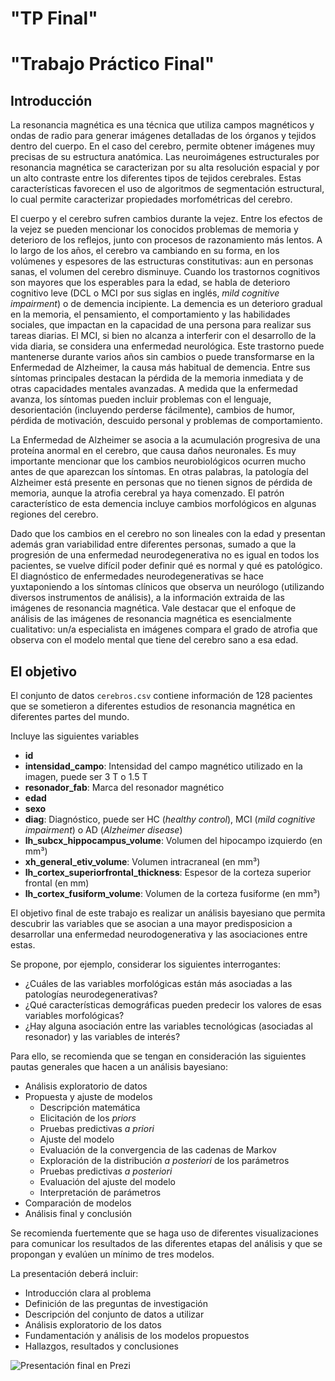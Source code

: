 # "TP Final"
# "Trabajo Práctico Final"

## Introducción

La resonancia magnética es una técnica que utiliza campos magnéticos y ondas de radio 
para generar imágenes detalladas de los órganos y tejidos dentro del cuerpo. 
En el caso del cerebro, permite obtener imágenes muy precisas de su estructura anatómica. 
Las neuroimágenes estructurales por resonancia magnética se caracterizan 
por su alta resolución espacial y
por un alto contraste entre los diferentes tipos de tejidos cerebrales.
Estas características favorecen el uso de algoritmos de segmentación estructural, 
lo cual permite caracterizar propiedades morfométricas del cerebro.

El cuerpo y el cerebro sufren cambios durante la vejez. Entre los efectos de la vejez se pueden mencionar
los conocidos problemas de memoria y deterioro de los reflejos, junto con procesos de razonamiento más lentos.
A lo largo de los años, el cerebro va cambiando en su forma, en los volúmenes y espesores de las estructuras constitutivas: 
aun en personas sanas, el volumen del cerebro disminuye. Cuando los trastornos cognitivos son mayores que los esperables para la edad, 
se habla de deterioro cognitivo leve (DCL o MCI por sus siglas en inglés, _mild cognitive impairment_) o de demencia incipiente. 
La demencia es un deterioro gradual en la memoria, el pensamiento, el comportamiento y las habilidades sociales, que impactan en la capacidad
de una persona para realizar sus tareas diarias.
El MCI, si bien no alcanza a interferir con el desarrollo de la vida diaria, se considera una enfermedad neurológica. 
Este trastorno puede mantenerse durante varios años sin cambios o puede transformarse en la Enfermedad de Alzheimer, 
la causa más habitual de demencia.
Entre sus síntomas principales destacan la pérdida de la memoria inmediata
y de otras capacidades mentales avanzadas. A medida que la enfermedad avanza, los síntomas pueden incluir problemas con el lenguaje, 
desorientación (incluyendo perderse fácilmente), cambios de humor, pérdida de motivación, descuido personal y problemas de comportamiento.

La Enfermedad de Alzheimer se asocia a la acumulación progresiva de una proteína anormal en el cerebro, que causa daños neuronales. 
Es muy importante mencionar que los cambios neurobiológicos ocurren mucho antes de que aparezcan los síntomas. 
En otras palabras, la patología del Alzheimer está presente en personas que no tienen signos de pérdida de memoria, 
aunque la atrofia cerebral ya haya comenzado. 
El patrón característico de esta demencia incluye cambios morfológicos en algunas regiones del cerebro.

Dado que los cambios en el cerebro no son lineales con la edad y presentan además gran
variabilidad entre diferentes personas, sumado a que la progresión de una enfermedad neurodegenerativa 
no es igual en todos los pacientes, se vuelve difícil poder definir qué es normal y
qué es patológico. El diagnóstico de enfermedades neurodegenerativas se hace yuxtaponiendo
a los síntomas clínicos que observa un neurólogo (utilizando diversos instrumentos de análisis), 
a la información extraida de las imágenes
de resonancia magnética. Vale destacar que el enfoque de análisis de las imágenes de resonancia magnética es
esencialmente cualitativo: un/a especialista en imágenes compara el grado de atrofia que observa
con el modelo mental que tiene del cerebro sano a esa edad.

## El objetivo

El conjunto de datos `cerebros.csv` contiene información de 128 pacientes que se sometieron
a diferentes estudios de resonancia magnética en diferentes partes del mundo.

Incluye las siguientes variables

* **id**
* **intensidad_campo**: Intensidad del campo magnético utilizado en la imagen, puede ser 3 T o 1.5 T
* **resonador_fab**: Marca del resonador magnético
* **edad**
* **sexo**
* **diag**: Diagnóstico, puede ser HC (_healthy control_), MCI (_mild cognitive impairment_) o AD (_Alzheimer disease_)
* **lh_subcx_hippocampus_volume**: Volumen del hipocampo izquierdo (en mm³)
* **xh_general_etiv_volume**: Volumen intracraneal (en mm³)  
* **lh_cortex_superiorfrontal_thickness**: Espesor de la corteza superior frontal (en mm)
* **lh_cortex_fusiform_volume**: Volumen de la corteza fusiforme (en mm³)

El objetivo final de este trabajo es realizar un análisis bayesiano que permita descubrir
las variables que se asocian a una mayor predisposicion a desarrollar una enfermedad neurodogenerativa y 
las asociaciones entre estas.

Se propone, por ejemplo, considerar los siguientes interrogantes:

* ¿Cuáles de las variables morfológicas están más asociadas a las patologías neurodegenerativas?
* ¿Qué características demográficas pueden predecir los valores de esas variables morfológicas?
* ¿Hay alguna asociación entre las variables tecnológicas (asociadas al resonador) y las variables de interés?

Para ello, se recomienda que se tengan en consideración las siguientes pautas generales 
que hacen a un análisis bayesiano:

* Análisis exploratorio de datos
* Propuesta y ajuste de modelos
    - Descripción matemática 
    - Elicitación de los _priors_
    - Pruebas predictivas _a priori_
    - Ajuste del modelo
    - Evaluación de la convergencia de las cadenas de Markov
    - Exploración de la distribución _a posteriori_ de los parámetros
    - Pruebas predictivas _a posteriori_
    - Evaluación del ajuste del modelo
    - Interpretación de parámetros
* Comparación de modelos
* Análisis final y conclusión

Se recomienda fuertemente que se haga uso de diferentes visualizaciones para comunicar 
los resultados de las diferentes etapas del análisis y que se propongan y evalúen un 
mínimo de tres modelos.

La presentación deberá incluir:

* Introducción clara al problema
* Definición de las preguntas de investigación
* Descripción del conjunto de datos a utilizar
* Análisis exploratorio de los datos
* Fundamentación y análisis de los modelos propuestos
* Hallazgos, resultados y conclusiones


![Presentación final en Prezi](https://prezi.com/p/pxu4s-13lhj9/?present=1)